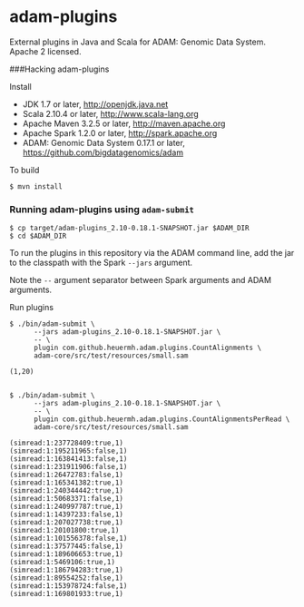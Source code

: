 adam-plugins
============

External plugins in Java and Scala for ADAM: Genomic Data System.  Apache 2 licensed.


###Hacking adam-plugins

Install

 * JDK 1.7 or later, http://openjdk.java.net
 * Scala 2.10.4 or later, http://www.scala-lang.org
 * Apache Maven 3.2.5 or later, http://maven.apache.org
 * Apache Spark 1.2.0 or later, http://spark.apache.org
 * ADAM: Genomic Data System 0.17.1 or later, https://github.com/bigdatagenomics/adam


To build

    $ mvn install


### Running adam-plugins using ```adam-submit```

    $ cp target/adam-plugins_2.10-0.18.1-SNAPSHOT.jar $ADAM_DIR
    $ cd $ADAM_DIR


To run the plugins in this repository via the ADAM command line, add the jar to the classpath with the Spark ```--jars``` argument.

Note the ```--``` argument separator between Spark arguments and ADAM arguments.

Run plugins

    $ ./bin/adam-submit \
          --jars adam-plugins_2.10-0.18.1-SNAPSHOT.jar \
          -- \
          plugin com.github.heuermh.adam.plugins.CountAlignments \
          adam-core/src/test/resources/small.sam
     
    (1,20)


    $ ./bin/adam-submit \
          --jars adam-plugins_2.10-0.18.1-SNAPSHOT.jar \
          -- \
          plugin com.github.heuermh.adam.plugins.CountAlignmentsPerRead \
          adam-core/src/test/resources/small.sam
     
    (simread:1:237728409:true,1)
    (simread:1:195211965:false,1)
    (simread:1:163841413:false,1)
    (simread:1:231911906:false,1)
    (simread:1:26472783:false,1)
    (simread:1:165341382:true,1)
    (simread:1:240344442:true,1)
    (simread:1:50683371:false,1)
    (simread:1:240997787:true,1)
    (simread:1:14397233:false,1)
    (simread:1:207027738:true,1)
    (simread:1:20101800:true,1)
    (simread:1:101556378:false,1)
    (simread:1:37577445:false,1)
    (simread:1:189606653:true,1)
    (simread:1:5469106:true,1)
    (simread:1:186794283:true,1)
    (simread:1:89554252:false,1)
    (simread:1:153978724:false,1)
    (simread:1:169801933:true,1)
